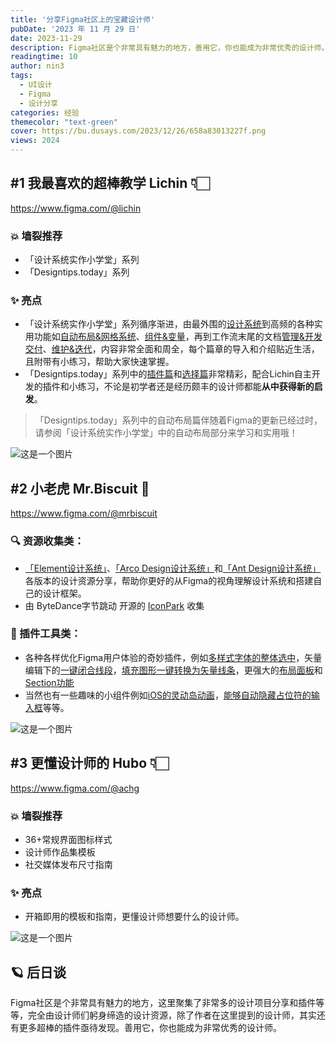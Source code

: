 ```yaml
---
title: '分享Figma社区上的宝藏设计师'
pubDate: '2023 年 11 月 29 日'
date: 2023-11-29
description: Figma社区是个非常具有魅力的地方，善用它，你也能成为非常优秀的设计师。
readingtime: 10
author: nin3
tags:
  - UI设计
  - Figma
  - 设计分享
categories: 经验
themecolor: "text-green"
cover: https://bu.dusays.com/2023/12/26/658a83013227f.png
views: 2024
---
```

## \#1 我最喜欢的超棒教学 Lichin 👇🏻
https://www.figma.com/@lichin
### 💥 墙裂推荐
- 「设计系统实作小学堂」系列
- 「Designtips.today」系列
### ✨ 亮点
- 「设计系统实作小学堂」系列循序渐进，由最外围的[设计系统](https://www.figma.com/community/file/1255790258312132209/figma-1-style-sytem-variables)到高频的各种实用功能如[自动布局&网格系统](https://www.figma.com/community/file/1255792377248873079/figma-2-auto-layout-grid-layout)、[组件&变量](https://www.figma.com/community/file/1255792423405996664/figma-3-component)，再到工作流末尾的文档[管理&开发交付](https://www.figma.com/community/file/1255792446710251129/figma-4-documentation-dev-mode-handoff)、[维护&迭代](https://www.figma.com/community/file/1255792465896844922/figma-5-audit-iteration)，内容非常全面和周全，每个篇章的导入和介绍贴近生活，且附带有小练习，帮助大家快速掌握。
- 「Designtips.today」系列中的[插件篇](https://www.figma.com/community/file/1015821701855238186/figma-plugins-designtips-today-3)和[选择篇](https://www.figma.com/community/file/1011507364183260003/figma-designtips-today-1)非常精彩，配合Lichin自主开发的插件和小练习，不论是初学者还是经历颇丰的设计师都能**从中获得新的启发**。

>「Designtips.today」系列中的自动布局篇伴随着Figma的更新已经过时，请参阅「设计系统实作小学堂」中的自动布局部分来学习和实用哦！

![这是一个图片](https://bu.dusays.com/2023/11/29/656722f0eead1.png "Lichin")

## \#2 小老虎 Mr.Biscuit 🐯
https://www.figma.com/@mrbiscuit
### 🔍 资源收集类：
- [「Element设计系统」](https://www.figma.com/community/file/1021254029764378306/element-plus-design-systemcomponents)、[「Arco Design设计系统」](https://www.figma.com/community/file/1053233047330321743/arco-design-system)和[「Ant Design设计系统」](https://www.figma.com/community/file/831698976089873405/ant-design-open-source)各版本的设计资源分享，帮助你更好的从Figma的视角理解设计系统和搭建自己的设计框架。
- 由 ByteDance字节跳动 开源的 [IconPark](https://www.figma.com/community/file/898096768838677942/byte-dance-icons-open-sourceoutlined-version) 收集

### 🔧 插件工具类：
- 各种各样优化Figma用户体验的奇妙插件，例如[多样式字体的整体选中](https://www.figma.com/community/plugin/1039804395780906653/unmix-fonts)，矢量编辑下的[一键闭合线段](https://www.figma.com/community/plugin/1000208017155888036/close-path)，[填充图形一键转换为矢量线条](https://www.figma.com/community/plugin/1027037684003682350/outline-to-single-stroke)，更强大的[布局面板](https://www.figma.com/community/file/1089790476460041983/pro-layout-panel-playground)和[Section功能](https://www.figma.com/community/plugin/1105082111167032053/figma-section)
- 当然也有一些趣味的小组件例如[iOS的灵动岛动画](https://www.figma.com/community/file/1149615167228120293/iphone-14-pro-dynamic-island-animations)，[能够自动隐藏占位符的输入框](https://www.figma.com/community/file/1112228346239383282/smart-input)等等。

![这是一个图片](https://bu.dusays.com/2023/11/29/656722f1c4f15.png "Mr.Biscuit")

## \#3 更懂设计师的 Hubo 👇🏻
https://www.figma.com/@achg
### 💥 墙裂推荐
- 36+常规界面图标样式
- 设计师作品集模板
- 社交媒体发布尺寸指南
### ✨ 亮点
- 开箱即用的模板和指南，更懂设计师想要什么的设计师。

![这是一个图片](https://bu.dusays.com/2023/11/29/656722f1a370d.png "Hubo")

## 🪐 后日谈
Figma社区是个非常具有魅力的地方，这里聚集了非常多的设计项目分享和插件等等，完全由设计师们躬身缔造的设计资源，除了作者在这里提到的设计师，其实还有更多超棒的插件亟待发现。善用它，你也能成为非常优秀的设计师。